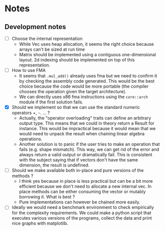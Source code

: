 # Notes

## Development notes

- [ ] Choose the internal representation
    - While Vec uses heap allocation, it seems the right choice because arrays can't be sized at run time
    - Matrix should be implemented using a contiguous one-dimensional layout. 2d indexing should be implemented on top of this representation.
- [ ] How to use FMA
    - It seems that `.mul_add()` already uses fma but we need to confirm it by checking the assembly code generated. This would be the best choice because the code would be more portable (the compiler chooses the operation given the target architecture).
    - We can directly uses x86 fma instructions using the `core::arch` module if the first solution fails.
- [x] Should we implement so that we can use the standard numeric operators +, -. ... ?
    - Actually, the "operator overloading" traits can define an arbitrary output type. This means that we could in theory return a Result for instance. This would be impractical because it would mean that we would need to unpack the result when chaining linear algebra operations.
    - Another solution is to panic if the user tries to make an operation that fails (e.g. shape mismatch). This way, we can get rid of the error and always return a valid output or dramatically fail. This is consistent with the subject saying that if vectors don't have the same dimension, the result is undefined.
- [ ] Should we make available both in-place and pure versions of the methods ?
    - I think yes because in place is less practical but can be a bit more efficient because we don't need to allocate a new internal vec. In place methods can be either consuming the vector or mutably borrowing it. What is best ?
    - Pure implementations can however be chained more easily.
- [ ] Ideally we would need a benchmark environment to check empirically for the complexity requirements. We could make a python script that executes various versions of the programs, collect the data and print nice graphs with matplotlib.